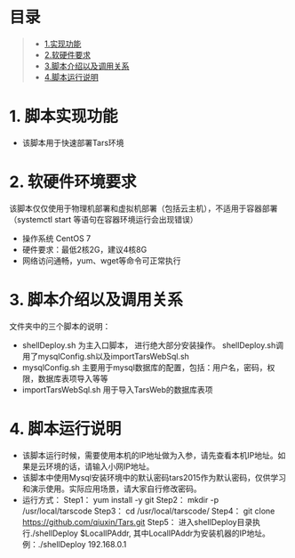 # 目录
> * [1.实现功能](#main-chapter-1)
> * [2.软硬件要求](#main-chapter-2)
> * [3.脚本介绍以及调用关系](#main-chapter-3)
> * [4.脚本运行说明](#main-chapter-4)

# 1. <a id="main-chapter-1"></a>脚本实现功能
-  该脚本用于快速部署Tars环境

# 2. <a id="main-chapter-2"></a>软硬件环境要求
该脚本仅仅使用于物理机部署和虚拟机部署（包括云主机），不适用于容器部署（systemctl start 等语句在容器环境运行会出现错误）
-  操作系统 CentOS 7
-  硬件要求：最低2核2G，建议4核8G
-  网络访问通畅，yum、wget等命令可正常执行

# 3. <a id="main-chapter-3"></a>脚本介绍以及调用关系 
文件夹中的三个脚本的说明：
-  shellDeploy.sh 为主入口脚本， 进行绝大部分安装操作。 shellDeploy.sh调用了mysqlConfig.sh以及importTarsWebSql.sh
-  mysqlConfig.sh 主要用于mysql数据库的配置，包括：用户名，密码，权限，数据库表项导入等等
-  importTarsWebSql.sh 用于导入TarsWeb的数据库表项

# 4. <a id="main-chapter-4"></a>脚本运行说明
-  该脚本运行时候，需要使用本机的IP地址做为入参，请先查看本机IP地址。如果是云环境的话，请输入小网IP地址。
-  该脚本中使用Mysql安装环境中的默认密码tars2015作为默认密码，仅供学习和演示使用。实际应用场景，请大家自行修改密码。
-  运行方式：
   Step1： yum install -y git
   Step2： mkdir -p /usr/local/tarscode
   Step3： cd /usr/local/tarscode/
   Step4： git clone https://github.com/qiuxin/Tars.git
   Step5： 进入shellDeploy目录执行./shellDeploy $LocalIPAddr, 其中LocalIPAddr为安装机器的IP地址。 例：./shellDeploy 192.168.0.1


